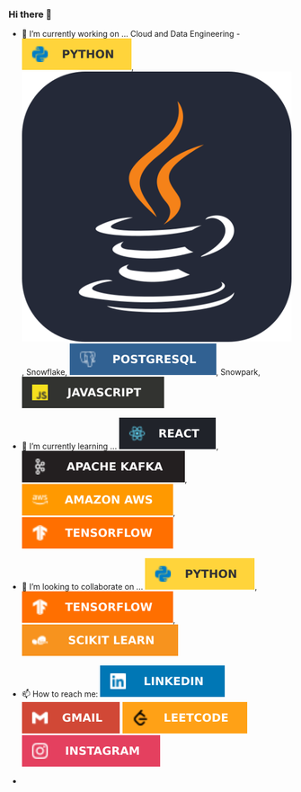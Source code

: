 ### Hi there 👋


- 🔭 I’m currently working on ... Cloud and Data Engineering - ![](https://github.com/Mitra-babu/Mitra-babu/blob/main/icons/Python-FFD43B.svg), ![](https://github.com/Mitra-babu/Mitra-babu/blob/main/icons/Java-Dark.svg), Snowflake, ![](https://github.com/Mitra-babu/Mitra-babu/blob/main/icons/postgresql.svg), Snowpark, ![](https://github.com/Mitra-babu/Mitra-babu/blob/main/icons/javascript.svg)
- 🌱 I’m currently learning ... ![](https://github.com/Mitra-babu/Mitra-babu/blob/main/icons/react.svg), ![](https://github.com/Mitra-babu/Mitra-babu/blob/main/icons/kafka.svg), ![](https://github.com/Mitra-babu/Mitra-babu/blob/main/icons/aws.svg), ![](https://github.com/Mitra-babu/Mitra-babu/blob/main/icons/tensorflow.svg)
- 👯 I’m looking to collaborate on ... ![](https://github.com/Mitra-babu/Mitra-babu/blob/main/icons/Python-FFD43B.svg), ![](https://github.com/Mitra-babu/Mitra-babu/blob/main/icons/tensorflow.svg), ![](https://github.com/Mitra-babu/Mitra-babu/blob/main/icons/scikit.svg)
- 📫 How to reach me: [![](https://github.com/Mitra-babu/Mitra-babu/blob/main/icons/linkedin.svg)](https://www.linkedin.com/in/dipankar-mitra-1996-aug/) [![](https://github.com/Mitra-babu/Mitra-babu/blob/main/icons/gmail.svg)](dipankar9612@gmail.com) [![](https://github.com/Mitra-babu/Mitra-babu/blob/main/icons/leetcode.svg)](https://leetcode.com/ramanujan_/) [![](https://github.com/Mitra-babu/Mitra-babu/blob/main/icons/insta.svg)](https://www.instagram.com/mitra_babu/) 

- 

